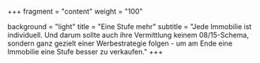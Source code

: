 +++
fragment = "content"
weight = "100"

background = "light"
title = "Eine Stufe mehr"
subtitle = "Jede Immobilie ist individuell. Und darum sollte auch ihre Vermittlung keinem 08/15-Schema, sondern ganz gezielt einer Werbestrategie folgen - um am Ende eine Immobilie eine Stufe besser zu verkaufen."
+++

